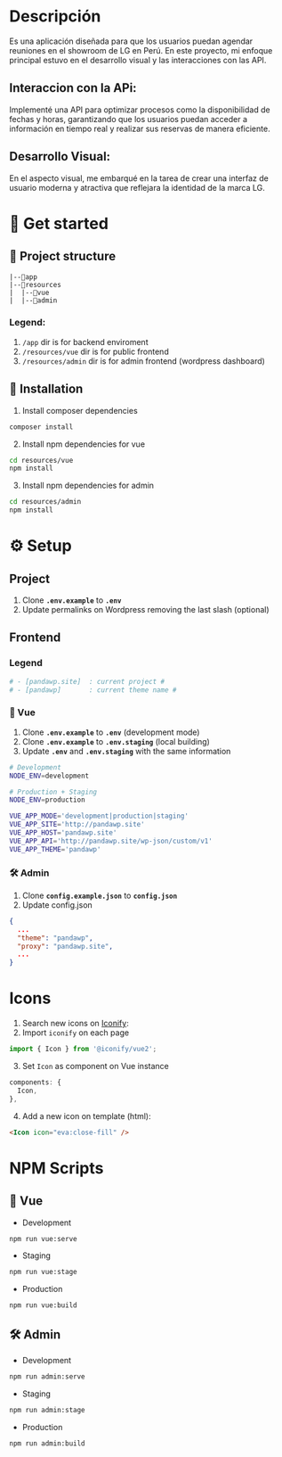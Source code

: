# Descripción
Es una aplicación diseñada para que los usuarios puedan agendar reuniones en el showroom de LG en Perú. En este proyecto, mi enfoque principal estuvo en el desarrollo visual y las interacciones con las API.

##  Interaccion con la APi:
Implementé una API para optimizar procesos como la disponibilidad de fechas y horas, garantizando que los usuarios puedan acceder a información en tiempo real y realizar sus reservas de manera eficiente.

## Desarrollo Visual:
En el aspecto visual, me embarqué en la tarea de crear una interfaz de usuario moderna y atractiva que reflejara la identidad de la marca LG. 

# 🐼 Get started
## 📂 Project structure
```project
|--📂app
|--📂resources
|  |--📂vue
|  |--📂admin
```
### Legend:
1. `/app` dir is for backend enviroment
2. `/resources/vue` dir is for public frontend
3. `/resources/admin` dir is for admin frontend (wordpress dashboard)

## 🔋 Installation
1. Install composer dependencies
```sh
composer install
```

2. Install npm dependencies for vue
```sh
cd resources/vue
npm install
```

3. Install npm dependencies for admin
```sh
cd resources/admin
npm install
```

# ⚙️ Setup
## Project
1. Clone **`.env.example`** to **`.env`**
2. Update permalinks on Wordpress removing the last slash (optional)

## Frontend
### Legend
```sh
# - [pandawp.site]  : current project #
# - [pandawp]       : current theme name #
```

### 👻 Vue
1. Clone **`.env.example`** to **`.env`** (development mode)
2. Clone **`.env.example`** to **`.env.staging`** (local building)
3. Update **`.env`** and **`.env.staging`** with the same information

```sh
# Development
NODE_ENV=development

# Production + Staging
NODE_ENV=production

VUE_APP_MODE='development|production|staging'
VUE_APP_SITE='http://pandawp.site'
VUE_APP_HOST='pandawp.site'
VUE_APP_API='http://pandawp.site/wp-json/custom/v1'
VUE_APP_THEME='pandawp'
```

### 🛠️ Admin
1. Clone **`config.example.json`** to **`config.json`**
2. Update config.json

```json
{
  ...
  "theme": "pandawp",
  "proxy": "pandawp.site",
  ...
}
```

#  Icons

1. Search new icons on [Iconify](https://icon-sets.iconify.design/):
2. Import `iconify` on each page 

```js
import { Icon } from '@iconify/vue2';
```

3.  Set `Icon` as component on Vue instance

```js
components: {
  Icon,
},
```

4. Add a new icon on template (html):
```html
<Icon icon="eva:close-fill" />
```

#  NPM Scripts

## 👻 Vue
* Development
```sh
npm run vue:serve
```

* Staging
```sh
npm run vue:stage
```

* Production
```sh
npm run vue:build
```

## 🛠️ Admin
* Development
```sh
npm run admin:serve
```

* Staging
```sh
npm run admin:stage
```

* Production
```sh
npm run admin:build
```
